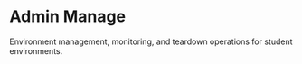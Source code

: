 # Admin Manage

Environment management, monitoring, and teardown operations for student environments.
